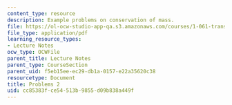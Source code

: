 ```yaml
---
content_type: resource
description: Example problems on conservation of mass.
file: https://ol-ocw-studio-app-qa.s3.amazonaws.com/courses/1-061-transport-processes-in-the-environment-fall-2008/cc85383fce54513b9855d09b838a449f_problems2.pdf
file_type: application/pdf
learning_resource_types:
- Lecture Notes
ocw_type: OCWFile
parent_title: Lecture Notes
parent_type: CourseSection
parent_uid: f5eb15ee-ec29-db1a-0157-e22a35620c38
resourcetype: Document
title: Problems 2
uid: cc85383f-ce54-513b-9855-d09b838a449f
---
```

